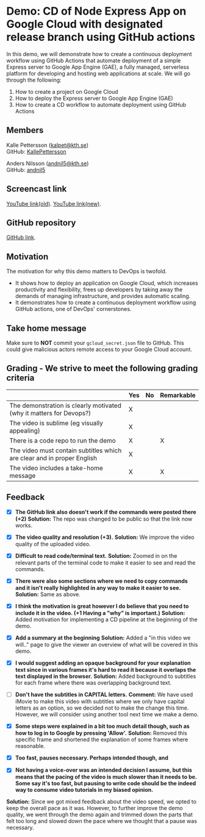 # Demo: CD of Node Express App on Google Cloud with designated release branch using GitHub actions

In this demo, we will demonstrate how to create a continuous deployment workflow using GitHub Actions that automate deployment of a simple Express server to Google App Engine (GAE), a fully managed, serverless platform for developing and hosting web applications at scale. We will go through the following:
1. How to create a project on Google Cloud
2. How to deploy the Express server to Google App Engine (GAE)
3. How to create a CD workflow to automate deployment using GitHub Actions

## Members

Kalle Pettersson (kalpet@kth.se)  
GitHub: [KallePettersson](https://github.com/KallePettersson)

Anders Nilsson (andnil5@kth.se)  
GitHub: [andnil5](https://github.com/andnil5)

## Screencast link
[YouTube link(old)](https://www.youtube.com/watch?v=lY5Uj_VzClc).
[YouTube link(new)](https://www.youtube.com/watch?v=xieUj9TSewA).

## GitHub repository
[GitHub link](https://github.com/KallePettersson/Continous-Deployment-on-gCloud).

## Motivation

The motivation for why this demo matters to DevOps is twofold.
- It shows how to deploy an application on Google Cloud, which increases productivity and flexibility, frees up developers by taking away the demands of managing infrastructure, and provides automatic scaling.
- It demonstrates how to create a continuous deployment workflow using GitHub actions, one of DevOps' cornerstones.

## Take home message

Make sure to **NOT** commit your `gcloud_secret.json` file to GitHub. This could give malicious actors remote access to your Google Cloud account.

## Grading - We strive to meet the following grading criteria

|                                             | Yes | No | Remarkable |
|-------------------------------------------- | ----|----|-------------|
|The demonstration is clearly motivated (why it matters for Devops?) | X |  | |
|The video is sublime (eg visually appealing) | X |  |  |
|There is a code repo to run the demo  | X |  | X |
|The video must contain subtitles which are clear and in proper English | X |  |  |
|The video includes a take-home message | X |  | X |

## Feedback 

- [X] **The GitHub link also doesn't work if the commands were posted there (+2)**
**Solution:** The repo was changed to be public so that the link now works.

- [X] **The video quality and resolution (+3).**
**Solution:** We improve the video quality of the uploaded video.

- [X] **Difficult to read code/terminal text.**
**Solution:** Zoomed in on the relevant parts of the terminal code to make it easier to see and read the commands.

- [X] **There were also some sections where we need to copy commands and it isn't really highlighted in any way to make it easier to see.**
**Solution:** Same as above.

- [X] **I think the motivation is great however I do believe that you need to include it in the video. (+1 Having a "why" is important.)**
**Solution:** Added motivation for implementing a CD pipeline at the beginning of the demo.

- [X] **Add a summary at the beginning**
**Solution:** Added a "in this video we will.." page to give the viewer an overview of what will be covered in this demo.

- [X] **I would suggest adding an opaque background for your explanation text since in various frames it's hard to read it because it overlaps the text displayed in the browser.**
**Solution:** Added background to subtitles for each frame where there was overlapping background text.

- [ ] **Don't have the subtitles in CAPITAL letters.** 
**Comment:** We have used iMovie to make this video with subtitles where we only have capital letters as an option, so we decided not to make the change this time. However, we will consider using another tool next time we make a demo.

- [X] **Some steps were explained in a bit too much detail though, such as how to log in to Google by pressing 'Allow'.**
**Solution:** Removed this specific frame and shortened the explanation of some frames where reasonable.

- [X] **Too fast, pauses necessary. Perhaps intended though, and**
- [X] **Not having a voice-over was an intended decision I assume, but this means that the pacing of the video is much slower than it needs to be. Some say it's too fast, but pausing to write code should be the indeed way to consume video tutorials in my biased opinion.**

**Solution:** Since we got mixed feedback about the video speed, we opted to keep the overall pace as it was. However, to further improve the demo quality, we went through the demo again and trimmed down the parts that felt too long and slowed down the pace where we thought that a pause was necessary.

